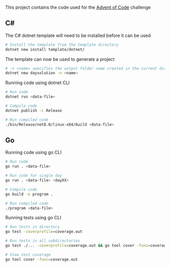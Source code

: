 This project contains the code used for the [Advent of Code](https://adventofcode.com/) challenge

## C#

The C# dotnet template will need to be installed before it can be used

```bash
# Install the template from the template directory
dotnet new install template/dotnet/
```

The template can now be used to generate a project

```bash
# -n <name> specifies the output folder name created in the current directory
dotnet new daysolution -n <name>
```

Running code using dotnet CLI

```bash
# Run code
dotnet run <data-file>

# Compile code
dotnet publish -c Release

# Run compiled code
./bin/Release/net8.0/linux-x64/build <data-file>
```

## Go

Running code using go CLI
```bash
# Run code
go run . <data-file>

# Run code for single day
go run . <data-file> <dayXX>

# Compile code
go build -o program .

# Run compiled code
./program <data-file>
```

Running tests using go CLI
```bash
# Run tests in directory
go test -coverprofile=coverage.out

# Run tests in all subdirectories
go test ./... -coverprofile=coverage.out && go tool cover -func=coverage.out

# View test coverage
go tool cover -func=coverage.out
```
